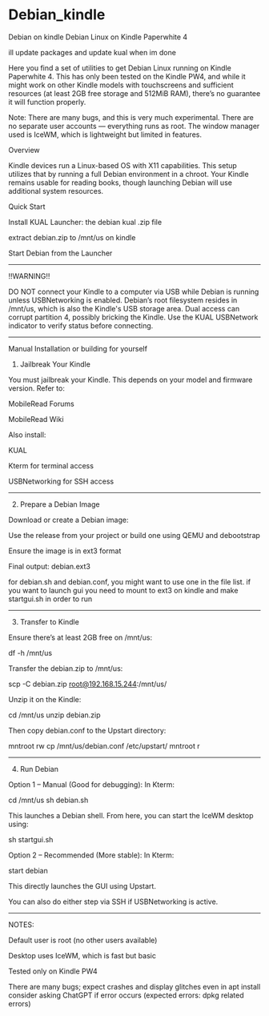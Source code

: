 # Debian_kindle
Debian on kindle
Debian Linux on Kindle Paperwhite 4


ill update packages and update kual when im done

Here you find a set of utilities to get Debian Linux running on Kindle Paperwhite 4. This has only been tested on the Kindle PW4, and while it might work on other Kindle models with touchscreens and sufficient resources (at least 2GB free storage and 512MiB RAM), there’s no guarantee it will function properly.

Note: There are many bugs, and this is very much experimental. There are no separate user accounts — everything runs as root. The window manager used is IceWM, which is lightweight but limited in features.

Overview

Kindle devices run a Linux-based OS with X11 capabilities. This setup utilizes that by running a full Debian environment in a chroot. Your Kindle remains usable for reading books, though launching Debian will use additional system resources.

Quick Start

Install KUAL Launcher: the debian kual .zip file

extract debian.zip to /mnt/us on kindle

Start Debian from the Launcher



---

!!WARNING!!

DO NOT connect your Kindle to a computer via USB while Debian is running unless USBNetworking is enabled. Debian’s root filesystem resides in /mnt/us, which is also the Kindle's USB storage area. Dual access can corrupt partition 4, possibly bricking the Kindle. Use the KUAL USBNetwork indicator to verify status before connecting.


---

Manual Installation or building for yourself

1. Jailbreak Your Kindle

You must jailbreak your Kindle. This depends on your model and firmware version. Refer to:

MobileRead Forums

MobileRead Wiki


Also install:

KUAL

Kterm for terminal access

USBNetworking for SSH access



---

2. Prepare a Debian Image

Download or create a Debian image:

Use the release from your project or build one using QEMU and debootstrap

Ensure the image is in ext3 format

Final output: debian.ext3

for debian.sh and debian.conf, you might want to use one in the file list.
if you want to launch gui you need to mount to ext3 on kindle and make startgui.sh in order to run



---

3. Transfer to Kindle

Ensure there’s at least 2GB free on /mnt/us:

df -h /mnt/us

Transfer the debian.zip to /mnt/us:

scp -C debian.zip root@192.168.15.244:/mnt/us/

Unzip it on the Kindle:

cd /mnt/us
unzip debian.zip

Then copy debian.conf to the Upstart directory:

mntroot rw
cp /mnt/us/debian.conf /etc/upstart/
mntroot r


---

4. Run Debian

Option 1 – Manual (Good for debugging):
In Kterm:

cd /mnt/us
sh debian.sh

This launches a Debian shell. From here, you can start the IceWM desktop using:

sh startgui.sh

Option 2 – Recommended (More stable):
In Kterm:

start debian

This directly launches the GUI using Upstart.

You can also do either step via SSH if USBNetworking is active.


---

NOTES:

Default user is root (no other users available)

Desktop uses IceWM, which is fast but basic

Tested only on Kindle PW4

There are many bugs; expect crashes and display glitches even in apt install consider asking ChatGPT if error occurs
(expected errors: dpkg related errors)

